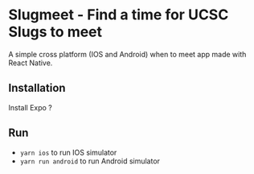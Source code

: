 # Slugmeet - Find a time for UCSC Slugs to meet

A simple cross platform (IOS and Android) when to meet app made with React Native.

## Installation

Install Expo ?

## Run

- `yarn ios` to run IOS simulator
- `yarn run android` to run Android simulator
